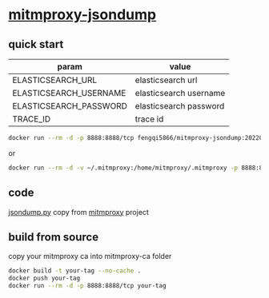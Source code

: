 # [mitmproxy-jsondump](https://github.com/fengqi5866/mitmproxy-jsondump)

## quick start

| param                 | value                  |
|-----------------------|------------------------|
| ELASTICSEARCH_URL     | elasticsearch url      |
| ELASTICSEARCH_USERNAME | elasticsearch username |
| ELASTICSEARCH_PASSWORD | elasticsearch password |
| TRACE_ID              | trace id               |

```bash
docker run --rm -d -p 8888:8888/tcp fengqi5866/mitmproxy-jsondump:20220520
```
or
```bash
docker run --rm -d -v ~/.mitmproxy:/home/mitmproxy/.mitmproxy -p 8888:8888/tcp fengqi5866/mitmproxy-jsondump:20220520
```

## code

[jsondump.py](https://raw.githubusercontent.com/mitmproxy/mitmproxy/main/examples/contrib/jsondump.py) copy
from [mitmproxy](https://github.com/mitmproxy/mitmproxy.git) project

## build from source

copy your mitmproxy ca into mitmproxy-ca folder

```bash
docker build -t your-tag --no-cache . 
docker push your-tag
docker run --rm -d -p 8888:8888/tcp your-tag
```